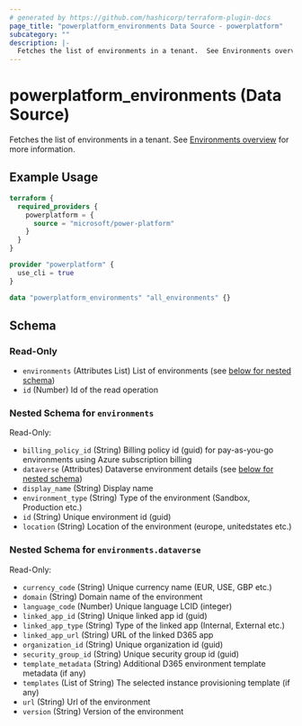 ```yaml
---
# generated by https://github.com/hashicorp/terraform-plugin-docs
page_title: "powerplatform_environments Data Source - powerplatform"
subcategory: ""
description: |-
  Fetches the list of environments in a tenant.  See Environments overview https://learn.microsoft.com/en-us/power-platform/admin/environments-overview for more information.
---
```


# powerplatform_environments (Data Source)

Fetches the list of environments in a tenant.  See [Environments overview](https://learn.microsoft.com/en-us/power-platform/admin/environments-overview) for more information.

## Example Usage

```terraform
terraform {
  required_providers {
    powerplatform = {
      source = "microsoft/power-platform"
    }
  }
}

provider "powerplatform" {
  use_cli = true
}

data "powerplatform_environments" "all_environments" {}
```

<!-- schema generated by tfplugindocs -->
## Schema

### Read-Only

- `environments` (Attributes List) List of environments (see [below for nested schema](#nestedatt--environments))
- `id` (Number) Id of the read operation

<a id="nestedatt--environments"></a>
### Nested Schema for `environments`

Read-Only:

- `billing_policy_id` (String) Billing policy id (guid) for pay-as-you-go environments using Azure subscription billing
- `dataverse` (Attributes) Dataverse environment details (see [below for nested schema](#nestedatt--environments--dataverse))
- `display_name` (String) Display name
- `environment_type` (String) Type of the environment (Sandbox, Production etc.)
- `id` (String) Unique environment id (guid)
- `location` (String) Location of the environment (europe, unitedstates etc.)

<a id="nestedatt--environments--dataverse"></a>
### Nested Schema for `environments.dataverse`

Read-Only:

- `currency_code` (String) Unique currency name (EUR, USE, GBP etc.)
- `domain` (String) Domain name of the environment
- `language_code` (Number) Unique language LCID (integer)
- `linked_app_id` (String) Unique linked app id (guid)
- `linked_app_type` (String) Type of the linked app (Internal, External etc.)
- `linked_app_url` (String) URL of the linked D365 app
- `organization_id` (String) Unique organization id (guid)
- `security_group_id` (String) Unique security group id (guid)
- `template_metadata` (String) Additional D365 environment template metadata (if any)
- `templates` (List of String) The selected instance provisioning template (if any)
- `url` (String) Url of the environment
- `version` (String) Version of the environment
